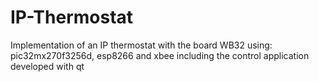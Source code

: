 # IP-Thermostat
Implementation of an IP thermostat with the board WB32 using: pic32mx270f3256d, esp8266 and xbee including the control application developed with qt
